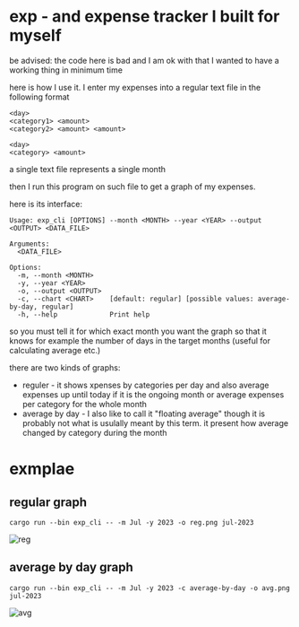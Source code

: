 # exp - and expense tracker I built for myself

be advised: the code here is bad and I am ok with that
I wanted to have a working thing in minimum time

here is how I use it. I enter my expenses into a regular text file in the following format
```
<day>
<category1> <amount>
<category2> <amount> <amount>

<day>
<category> <amount>
```

a single text file represents a single month

then I run this program on such file to get a graph of my expenses.

here is its interface:
```
Usage: exp_cli [OPTIONS] --month <MONTH> --year <YEAR> --output <OUTPUT> <DATA_FILE>

Arguments:
  <DATA_FILE>

Options:
  -m, --month <MONTH>
  -y, --year <YEAR>
  -o, --output <OUTPUT>
  -c, --chart <CHART>    [default: regular] [possible values: average-by-day, regular]
  -h, --help             Print help
```

so you must tell it for which exact month you want the graph so that it knows for example the number of days in the target months (useful for calculating average etc.)

there are two kinds of graphs:
* reguler - it shows xpenses by categories per day and also average expenses up until today if it is the ongoing month or average expenses per category for the whole month
* average by day - I also like to call it "floating average" though it is probably not what is usulally meant by this term. it present how average changed by category during the month

# exmplae
## regular graph
```
cargo run --bin exp_cli -- -m Jul -y 2023 -o reg.png jul-2023
```
![reg](https://github.com/verrchu/exp/assets/24650632/83c384a0-720b-4b5d-893d-6d7a4d6ba44d)


## average by day graph
```
cargo run --bin exp_cli -- -m Jul -y 2023 -c average-by-day -o avg.png jul-2023
```
![avg](https://github.com/verrchu/exp/assets/24650632/6509e925-4229-46ec-883b-0383bf6a6890)
